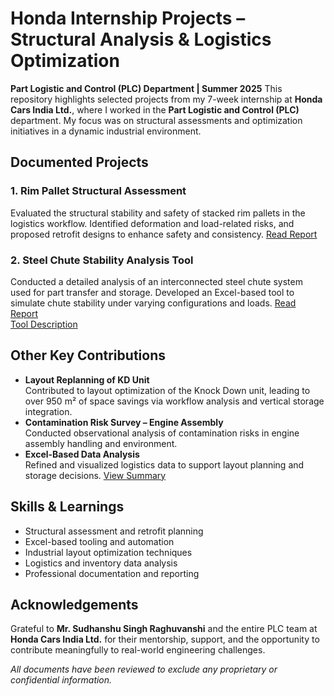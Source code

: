 # Honda Internship Projects – Structural Analysis & Logistics Optimization  
**Part Logistic and Control (PLC) Department | Summer 2025**
This repository highlights selected projects from my 7-week internship at **Honda Cars India Ltd.**, where I worked in the **Part Logistic and Control (PLC)** department. My focus was on structural assessments and optimization initiatives in a dynamic industrial environment.

## Documented Projects
### 1. Rim Pallet Structural Assessment
Evaluated the structural stability and safety of stacked rim pallets in the logistics workflow. Identified deformation and load-related risks, and proposed retrofit designs to enhance safety and consistency.
[Read Report](./RimPalletAssessment/rim_pallet_assessment.pdf)

### 2. Steel Chute Stability Analysis Tool
Conducted a detailed analysis of an interconnected steel chute system used for part transfer and storage. Developed an Excel-based tool to simulate chute stability under varying configurations and loads.
[Read Report](./ChuteStabilityTool/chute_stability_analysis.pdf)  
[Tool Description](./ChuteStabilityTool/stability_tool_description.md)

## Other Key Contributions
- **Layout Replanning of KD Unit**  
  Contributed to layout optimization of the Knock Down unit, leading to over 950 m² of space savings via workflow analysis and vertical storage integration.
- **Contamination Risk Survey – Engine Assembly**  
  Conducted observational analysis of contamination risks in engine assembly handling and environment.
- **Excel-Based Data Analysis**  
  Refined and visualized logistics data to support layout planning and storage decisions.
[View Summary](./OtherHighlights.md)

## Skills & Learnings
- Structural assessment and retrofit planning  
- Excel-based tooling and automation  
- Industrial layout optimization techniques  
- Logistics and inventory data analysis  
- Professional documentation and reporting  

## Acknowledgements  
Grateful to **Mr. Sudhanshu Singh Raghuvanshi** and the entire PLC team at **Honda Cars India Ltd.** for their mentorship, support, and the opportunity to contribute meaningfully to real-world engineering challenges.

*All documents have been reviewed to exclude any proprietary or confidential information.*
